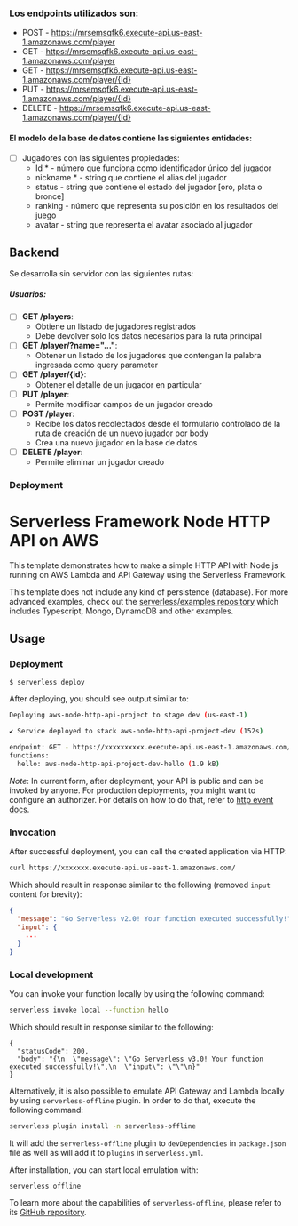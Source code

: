 <!--
title: 'AWS Simple HTTP Endpoint example in NodeJS'
description: 'This template demonstrates how to make a simple HTTP API with Node.js running on AWS Lambda and API Gateway using the Serverless Framework.'
layout: Doc
framework: v3
platform: AWS
language: nodeJS
authorLink: 'https://github.com/serverless'
authorName: 'Serverless, inc.'
authorAvatar: 'https://avatars1.githubusercontent.com/u/13742415?s=200&v=4'
-->


### Los endpoints utilizados son:

  - POST - https://mrsemsqfk6.execute-api.us-east-1.amazonaws.com/player
  - GET - https://mrsemsqfk6.execute-api.us-east-1.amazonaws.com/player
  - GET - https://mrsemsqfk6.execute-api.us-east-1.amazonaws.com/player/{Id}
  - PUT - https://mrsemsqfk6.execute-api.us-east-1.amazonaws.com/player/{Id}
  - DELETE - https://mrsemsqfk6.execute-api.us-east-1.amazonaws.com/player/{Id}
  
#### El modelo de la base de datos contiene las siguientes entidades:

- [ ] Jugadores con las siguientes propiedades:
  - Id * - número que funciona como identificador único del jugador
  - nickname * - string que contiene el alias del jugador
  - status  - string que contiene el estado del jugador [oro, plata o bronce]
  - ranking - número que representa su posición en los resultados del juego
  - avatar - string que representa el avatar asociado al jugador

## Backend

Se desarrolla sin servidor con las siguientes rutas:
  
##### Usuarios:  
- [ ] __GET /players__:
  - Obtiene un listado de jugadores registrados
  - Debe devolver solo los datos necesarios para la ruta principal
- [ ] __GET /player/?name="..."__:
  - Obtener un listado de los jugadores que contengan la palabra ingresada como query parameter
- [ ] __GET /player/{id}__:
  - Obtener el detalle de un jugador en particular
- [ ] __PUT /player__:
  - Permite modificar campos de un jugador creado  
- [ ] __POST /player__:
  - Recibe los datos recolectados desde el formulario controlado de la ruta de creación de un nuevo jugador por body
  - Crea una nuevo jugador en la base de datos
- [ ] __DELETE /player__:
  - Permite eliminar un jugador creado 



### Deployment


# Serverless Framework Node HTTP API on AWS

This template demonstrates how to make a simple HTTP API with Node.js running on AWS Lambda and API Gateway using the Serverless Framework.

This template does not include any kind of persistence (database). For more advanced examples, check out the [serverless/examples repository](https://github.com/serverless/examples/) which includes Typescript, Mongo, DynamoDB and other examples.

## Usage

### Deployment

```
$ serverless deploy
```

After deploying, you should see output similar to:

```bash
Deploying aws-node-http-api-project to stage dev (us-east-1)

✔ Service deployed to stack aws-node-http-api-project-dev (152s)

endpoint: GET - https://xxxxxxxxxx.execute-api.us-east-1.amazonaws.com/
functions:
  hello: aws-node-http-api-project-dev-hello (1.9 kB)
```

_Note_: In current form, after deployment, your API is public and can be invoked by anyone. For production deployments, you might want to configure an authorizer. For details on how to do that, refer to [http event docs](https://www.serverless.com/framework/docs/providers/aws/events/apigateway/).

### Invocation

After successful deployment, you can call the created application via HTTP:

```bash
curl https://xxxxxxx.execute-api.us-east-1.amazonaws.com/
```

Which should result in response similar to the following (removed `input` content for brevity):

```json
{
  "message": "Go Serverless v2.0! Your function executed successfully!",
  "input": {
    ...
  }
}
```

### Local development

You can invoke your function locally by using the following command:

```bash
serverless invoke local --function hello
```

Which should result in response similar to the following:

```
{
  "statusCode": 200,
  "body": "{\n  \"message\": \"Go Serverless v3.0! Your function executed successfully!\",\n  \"input\": \"\"\n}"
}
```


Alternatively, it is also possible to emulate API Gateway and Lambda locally by using `serverless-offline` plugin. In order to do that, execute the following command:

```bash
serverless plugin install -n serverless-offline
```

It will add the `serverless-offline` plugin to `devDependencies` in `package.json` file as well as will add it to `plugins` in `serverless.yml`.

After installation, you can start local emulation with:

```
serverless offline
```

To learn more about the capabilities of `serverless-offline`, please refer to its [GitHub repository](https://github.com/dherault/serverless-offline).
